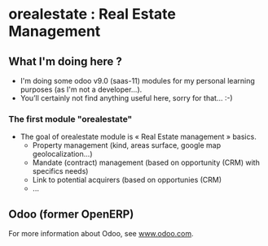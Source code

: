 # orealestate : Real Estate Management

## What I'm doing here ?
- I'm doing some odoo v9.0 (saas-11) modules for my personal learning purposes (as I'm not a developer...).
- You’ll certainly not find anything useful here, sorry for that... :-)

### The first module "orealestate"
- The goal of orealestate module is « Real Estate management » basics.
  - Property management (kind, areas surface, google map geolocalization...)
  - Mandate (contract) management (based on opportunity (CRM) with specifics needs)
  - Link to potential acquirers (based on opportunies (CRM)
  - ...

## Odoo (former OpenERP)
For more information about Odoo, see www.odoo.com.
